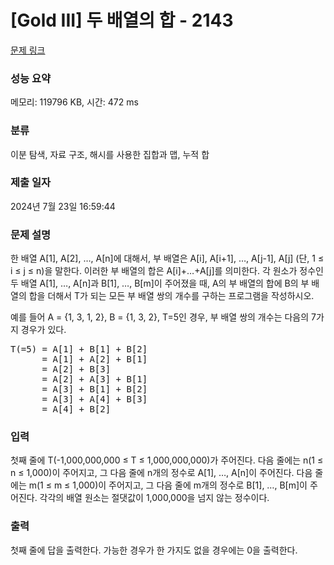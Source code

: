 # [Gold III] 두 배열의 합 - 2143 

[문제 링크](https://www.acmicpc.net/problem/2143) 

### 성능 요약

메모리: 119796 KB, 시간: 472 ms

### 분류

이분 탐색, 자료 구조, 해시를 사용한 집합과 맵, 누적 합

### 제출 일자

2024년 7월 23일 16:59:44

### 문제 설명

<p>한 배열 A[1], A[2], …, A[n]에 대해서, 부 배열은 A[i], A[i+1], …, A[j-1], A[j] (단, 1 ≤ i ≤ j ≤ n)을 말한다. 이러한 부 배열의 합은 A[i]+…+A[j]를 의미한다. 각 원소가 정수인 두 배열 A[1], …, A[n]과 B[1], …, B[m]이 주어졌을 때, A의 부 배열의 합에 B의 부 배열의 합을 더해서 T가 되는 모든 부 배열 쌍의 개수를 구하는 프로그램을 작성하시오.</p>

<p>예를 들어 A = {1, 3, 1, 2}, B = {1, 3, 2}, T=5인 경우, 부 배열 쌍의 개수는 다음의 7가지 경우가 있다.</p>

<pre>T(=5) = A[1] + B[1] + B[2]
      = A[1] + A[2] + B[1]
      = A[2] + B[3]
      = A[2] + A[3] + B[1]
      = A[3] + B[1] + B[2]
      = A[3] + A[4] + B[3]
      = A[4] + B[2] </pre>

### 입력 

 <p>첫째 줄에 T(-1,000,000,000 ≤ T ≤ 1,000,000,000)가 주어진다. 다음 줄에는 n(1 ≤ n ≤ 1,000)이 주어지고, 그 다음 줄에 n개의 정수로 A[1], …, A[n]이 주어진다. 다음 줄에는 m(1 ≤ m ≤ 1,000)이 주어지고, 그 다음 줄에 m개의 정수로 B[1], …, B[m]이 주어진다. 각각의 배열 원소는 절댓값이 1,000,000을 넘지 않는 정수이다.</p>

### 출력 

 <p>첫째 줄에 답을 출력한다. 가능한 경우가 한 가지도 없을 경우에는 0을 출력한다.</p>

